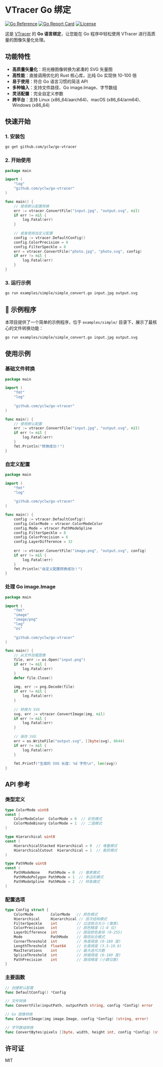 # VTracer Go 绑定

[![Go Reference](https://pkg.go.dev/badge/github.com/yclw/go-vtracer.svg)](https://pkg.go.dev/github.com/yclw/go-vtracer)
[![Go Report Card](https://goreportcard.com/badge/github.com/yclw/go-vtracer)](https://goreportcard.com/report/github.com/yclw/go-vtracer)
[![License](https://img.shields.io/badge/license-MIT%2FApache--2.0-blue.svg)](LICENSE)

这是 [VTracer](https://github.com/visioncortex/vtracer) 的 **Go 语言绑定**，让您能在 Go 程序中轻松使用 VTracer 进行高质量的图像矢量化处理。

## 功能特性

- **高质量矢量化**：将光栅图像转换为紧凑的 SVG 矢量图
- **高性能**：直接调用优化的 Rust 核心库，比纯 Go 实现快 10-100 倍
- **易于使用**：符合 Go 语言习惯的简洁 API
- **多种输入**：支持文件路径、Go image.Image、字节数组
- **灵活配置**：完全自定义参数
- **跨平台**：支持 Linux (x86_64/aarch64)、macOS (x86_64/arm64)、Windows (x86_64)

## 快速开始

### 1. 安装包

```bash
go get github.com/yclw/go-vtracer
```

### 2. 开始使用

```go
package main

import (
    "log"
    "github.com/yclw/go-vtracer"
)

func main() {
    // 使用默认配置转换
    err := vtracer.ConvertFile("input.jpg", "output.svg", nil)
    if err != nil {
        log.Fatal(err)
    }
    
    // 或者使用自定义配置
    config := vtracer.DefaultConfig()
    config.ColorPrecision = 8
    config.FilterSpeckle = 8
    err = vtracer.ConvertFile("photo.jpg", "photo.svg", config)
    if err != nil {
        log.Fatal(err)
    }
}
```

### 3. 运行示例

```bash
go run examples/simple/simple_convert.go input.jpg output.svg
```

## 📁 示例程序

本项目提供了一个简单的示例程序，位于 `examples/simple/` 目录下，展示了最核心的文件转换功能：

```bash
go run examples/simple/simple_convert.go input.jpg output.svg
```

## 使用示例

### 基础文件转换

```go
package main

import (
    "fmt"
    "log"
    
    "github.com/yclw/go-vtracer"
)

func main() {
    // 使用默认配置
    err := vtracer.ConvertFile("input.jpg", "output.svg", nil)
    if err != nil {
        log.Fatal(err)
    }
    fmt.Println("转换成功！")
}
```

### 自定义配置

```go
package main

import (
    "fmt"
    "log"
    
    "github.com/yclw/go-vtracer"
)

func main() {
    config := vtracer.DefaultConfig()
    config.ColorMode = vtracer.ColorModeColor
    config.Mode = vtracer.PathModeSpline
    config.FilterSpeckle = 8
    config.ColorPrecision = 6
    config.LayerDifference = 32
    
    err := vtracer.ConvertFile("image.png", "output.svg", config)
    if err != nil {
        log.Fatal(err)
    }
    fmt.Println("自定义配置转换成功！")
}
```

### 处理 Go image.Image

```go
package main

import (
    "fmt"
    "image"
    "image/png"
    "log"
    "os"
    
    "github.com/yclw/go-vtracer"
)

func main() {
    // 从文件加载图像
    file, err := os.Open("input.png")
    if err != nil {
        log.Fatal(err)
    }
    defer file.Close()
    
    img, err := png.Decode(file)
    if err != nil {
        log.Fatal(err)
    }
    
    // 转换为 SVG
    svg, err := vtracer.ConvertImage(img, nil)
    if err != nil {
        log.Fatal(err)
    }
    
    // 保存 SVG
    err = os.WriteFile("output.svg", []byte(svg), 0644)
    if err != nil {
        log.Fatal(err)
    }
    
    fmt.Printf("生成的 SVG 长度: %d 字符\n", len(svg))
}
```

## API 参考

### 类型定义

```go
type ColorMode uint8
const (
    ColorModeColor  ColorMode = 0  // 彩色模式
    ColorModeBinary ColorMode = 1  // 二值模式
)

type Hierarchical uint8
const (
    HierarchicalStacked Hierarchical = 0  // 堆叠模式
    HierarchicalCutout  Hierarchical = 1  // 裁剪模式
)

type PathMode uint8
const (
    PathModeNone    PathMode = 0  // 像素模式
    PathModePolygon PathMode = 1  // 多边形模式
    PathModeSpline  PathMode = 2  // 样条模式
)


```

### 配置选项

```go
type Config struct {
    ColorMode        ColorMode   // 颜色模式
    Hierarchical     Hierarchical // 层次结构模式
    FilterSpeckle    int         // 过滤斑点大小 (像素)
    ColorPrecision   int         // 颜色精度 (1-8 位)
    LayerDifference  int         // 图层颜色差异 (0-255)
    Mode             PathMode    // 路径拟合模式
    CornerThreshold  int         // 角度阈值 (0-180 度)
    LengthThreshold  float64     // 长度阈值 (3.5-10.0)
    MaxIterations    int         // 最大迭代次数
    SpliceThreshold  int         // 拼接阈值 (0-180 度)
    PathPrecision    int         // 路径精度 (小数位数)
}
```

### 主要函数

```go
// 创建默认配置
func DefaultConfig() *Config

// 文件转换
func ConvertFile(inputPath, outputPath string, config *Config) error

// Go 图像转换
func ConvertImage(img image.Image, config *Config) (string, error)

// 字节数组转换
func ConvertBytes(pixels []byte, width, height int, config *Config) (string, error)
```

## 许可证

MIT
